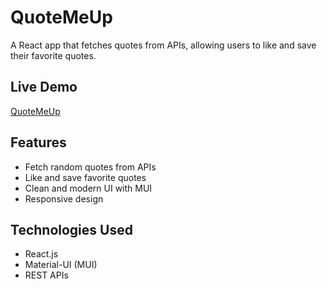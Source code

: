 # QuoteMeUp  

A React app that fetches quotes from APIs, allowing users to like and save their favorite quotes.  

## Live Demo  
[QuoteMeUp](https://quotemeup.moysiadis.codes/)  

## Features  
- Fetch random quotes from APIs  
- Like and save favorite quotes  
- Clean and modern UI with MUI  
- Responsive design  

## Technologies Used  
- React.js  
- Material-UI (MUI)  
- REST APIs  
